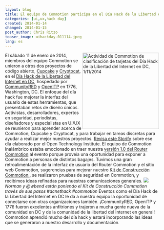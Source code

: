 ```yaml
---
layout: blog
title: El equipo de Commotion participa en el Día Hack de la Libertad del Internet en DC
categories: [ui,ux,hack day]
created: 2014-01-14
changed: 2014-01-15
post_author: Chris Ritzo
teaser_image: uihackday-011114.jpeg
lang: es
---
```

  <img alt="Actividad de Commotion de clasificación de tarjetas del Día Hack de la Libertad del Internet en DC, 1/11/2014" class="media-image attr__typeof__foaf:Image img__fid__746 img__view_mode__media_original attr__format__media_original" src="/files/uihackday-011114.jpeg" style="width: 250px; height: 249px; float: right;" typeof="foaf:Image" />
El sábado 11 de enero de 2014, miembros del equipo Commotion se unieron a otros dos proyectos de código abierto, <a href="http://cupcakebridge.com/">Cupcake</a> y <a href="https://crypto.cat/">Cryptocat</a>, en el <a href="https://www.openitp.org/blog/dc-hackathon-for-security-privacy-tools-on-jan-11-2014.html">Día Hack de la Libertad del Internet en DC</a>, hospedado por <a href="http://www.communityred.org/">CommunityRED</a> y <a href="https://openitp.org/">OpenITP</a> en 1776, Washington, DC.<!--more--> El enfoque del día hack fue mejorar la interfaz del usuario de estas herramientas, que presentaban retos de diseño únicos. Activistas, desarrolladores, expertos en seguridad, periodistas, diseñadores y especialistas en UI/UX se reunieron para aprender acerca de Commotion, Cupcake y Cryptocat, y para trabajar en tareas discretas para ayudar a realizar mejor nuestros proyectos. <a href="http://storify.com/OTI/dc-internet-freedom-hackathon">Revisa este Storify</a> sobre ese día elaborado por el Open Technology Institute.
El equipo de Commotion Inalámbrico estaba emocionado en traer nuestra <a href="/blog/commotion-router-v1-release-notes">versión 1.0 del Router Commotion</a> al evento porque proveía una oportunidad para exponer a Commotion a personas de distintos bagajes. Tuvimos una gran retroalimentación de la interfaz de usuario del Router Commotion y el sitio web Commotion, sugerencias para mejorar nuestro <a href="/docs/cck/">Kit de Construcción Commotion </a>, se realizaron pruebas de seguridad en Commotion, y recibimos ideas refinadas para nuestras comunicaciones generales.
<img src="http://i.embed.ly/1/display/resize?key=1e6a1a1efdb011df84894040444cdc60&amp;url=http%3A%2F%2Fdistilleryimage7.s3.amazonaws.com%2F2da5fc7e7af211e3b0391231e80ea787_8.jpg&amp;width=490" /><br />
<em>Norman y @wbend están poniendo el Kit de Construcción Commotion través de sus pasos #dcnethack #commotion</em>
Eventos como el Día Hack de la Libertad del Internet en DC le da a nuestro equipo la oportunidad de conectarse con otras organizaciones también. ¡CommunityRED, OpenITP y 1776 fueron excelentes anfitriones y trajeron a mucha gente nueva de la comunidad en DC y de la comunidad de la libertad del Internet en general! Commotion aprendió mucho del día hack y estará incorporando las ideas que se generaron a nuestro desarrollo y documentación.
 
